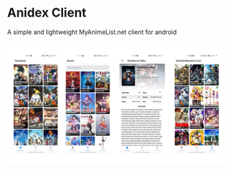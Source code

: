 # Anidex Client

A simple and lightweight MyAnimeList.net client for android

![screenshots of app](assets/screenshots/screens.png)

